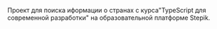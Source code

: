 Проект для поиска иформации о странах с курса"TypeScript для современной разработки" на образовательной платформе Stepik. 
